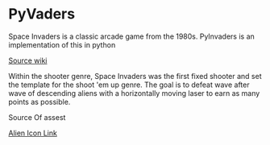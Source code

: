 # PyVaders

Space Invaders is a classic arcade game from the 1980s. PyInvaders is an implementation of this in python

[Source wiki](https://en.wikipedia.org/wiki/Space_Invaders)

Within the shooter genre, Space Invaders was the first fixed shooter and set the template for the shoot 'em up genre. The goal is to defeat wave after wave of descending aliens with a horizontally moving laser to earn as many points as possible. 







Source Of assest

[Alien Icon Link](https://smashicons.com/)